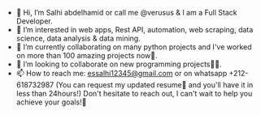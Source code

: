 - 👋 Hi, I’m Salhi abdelhamid or call me @verusus & I am a Full Stack Developer.
- 👀 I’m interested in  web apps, Rest API, automation, web scraping, data science, data analysis & data mining.
- 🌱 I’m currently collaborating on many python projects and I've worked on more than 100 amazing projects now🥇.
- 💞️ I’m looking to collaborate on new programming projects🤝🏻.
- 📫 How to reach me: essalhi12345@gmail.com or on whatsapp +212-618732987 (You can request my updated resume📄 and you'll have it in less than 24hours!)
Don't hesitate to reach out, I can't wait to help you achieve your goals!🤩
<!---
verusus/verusus is a ✨ special ✨ repository because its `README.md` (this file) appears on your GitHub profile.
You can click the Preview link to take a look at your changes.
--->

